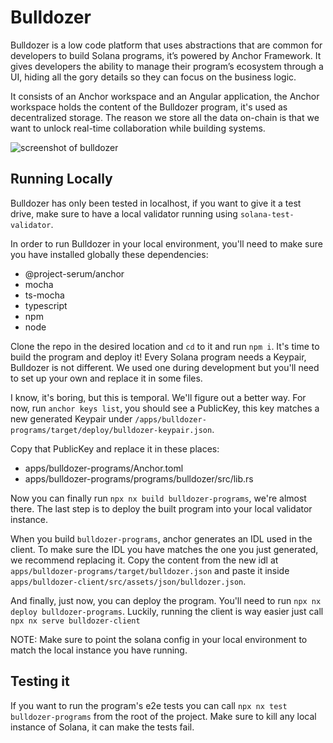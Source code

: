 # Bulldozer

Bulldozer is a low code platform that uses abstractions that are common for developers to build Solana programs, it’s powered by Anchor Framework. It gives developers the ability to manage their program’s ecosystem through a UI, hiding all the gory details so they can focus on the business logic.

It consists of an Anchor workspace and an Angular application, the Anchor workspace holds the content of the Bulldozer program, it's used as decentralized storage. The reason we store all the data on-chain is that we want to unlock real-time collaboration while building systems.

![screenshot of bulldozer](https://user-images.githubusercontent.com/7496781/137217166-403c0780-4808-48d7-964a-49d8720c168a.png)

## Running Locally

Bulldozer has only been tested in localhost, if you want to give it a test drive, make sure to have a local validator running using `solana-test-validator`.

In order to run Bulldozer in your local environment, you'll need to make sure you have installed globally these dependencies:

- @project-serum/anchor
- mocha
- ts-mocha
- typescript
- npm
- node

Clone the repo in the desired location and `cd` to it and run `npm i`. It's time to build the program and deploy it! Every Solana program needs a Keypair, Bulldozer is not different. We used one during development but you'll need to set up your own and replace it in some files.

I know, it's boring, but this is temporal. We'll figure out a better way. For now, run `anchor keys list`, you should see a PublicKey, this key matches a new generated Keypair under `/apps/bulldozer-programs/target/deploy/bulldozer-keypair.json`.

Copy that PublicKey and replace it in these places:

- apps/bulldozer-programs/Anchor.toml
- apps/bulldozer-programs/programs/bulldozer/src/lib.rs

Now you can finally run `npx nx build bulldozer-programs`, we're almost there. The last step is to deploy the built program into your local validator instance.

When you build `bulldozer-programs`, anchor generates an IDL used in the client. To make sure the IDL you have matches the one you just generated, we recommend replacing it. Copy the content from the new idl at `apps/bulldozer-programs/target/bulldozer.json` and paste it inside `apps/bulldozer-client/src/assets/json/bulldozer.json`.

And finally, just now, you can deploy the program. You'll need to run `npx nx deploy bulldozer-programs`. Luckily, running the client is way easier just call `npx nx serve bulldozer-client`

NOTE: Make sure to point the solana config in your local environment to match the local instance you have running.

## Testing it

If you want to run the program's e2e tests you can call `npx nx test bulldozer-programs` from the root of the project. Make sure to kill any local instance of Solana, it can make the tests fail.
